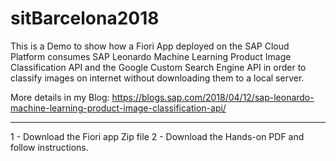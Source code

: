 # sitBarcelona2018

This is a Demo to show how a Fiori App deployed on the SAP Cloud Platform consumes SAP Leonardo Machine Learning Product Image Classification API and the Google Custom Search Engine API in order to classify images on internet without downloading them to a local server. 

More details in my Blog: https://blogs.sap.com/2018/04/12/sap-leonardo-machine-learning-product-image-classification-api/

----------------------------------------------------------------
1 - Download the Fiori app Zip file
2 - Download the Hands-on PDF and follow instructions.
